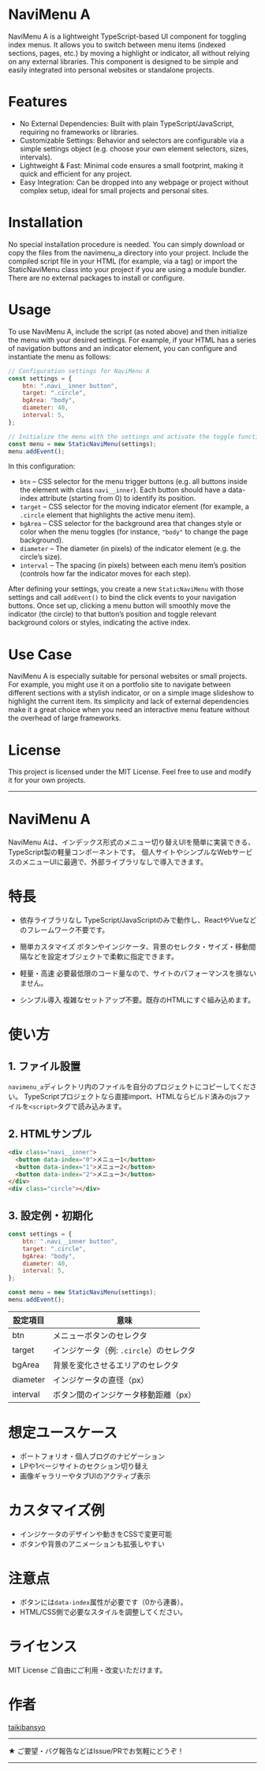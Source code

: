 # NaviMenu A
NaviMenu A is a lightweight TypeScript-based UI component for toggling index menus. It allows you to switch between menu items (indexed sections, pages, etc.) by moving a highlight or indicator, all without relying on any external libraries. This component is designed to be simple and easily integrated into personal websites or standalone projects.

# Features
- No External Dependencies: Built with plain TypeScript/JavaScript, requiring no frameworks or libraries.
- Customizable Settings: Behavior and selectors are configurable via a simple settings object (e.g. choose your own element selectors, sizes, intervals).
- Lightweight & Fast: Minimal code ensures a small footprint, making it quick and efficient for any project.
- Easy Integration: Can be dropped into any webpage or project without complex setup, ideal for small projects and personal sites.

# Installation
No special installation procedure is needed. You can simply download or copy the files from the navimenu_a directory into your project. Include the compiled script file in your HTML (for example, via a <script type="module" src="staticNaviMenu.js"></script> tag) or import the StaticNaviMenu class into your project if you are using a module bundler. There are no external packages to install or configure.

# Usage
To use NaviMenu A, include the script (as noted above) and then initialize the menu with your desired settings. For example, if your HTML has a series of navigation buttons and an indicator element, you can configure and instantiate the menu as follows:

``` javascript
// Configuration settings for NaviMenu A
const settings = {
    btn: ".navi__inner button",
    target: ".circle",
    bgArea: "body",
    diameter: 40,
    interval: 5,
};

// Initialize the menu with the settings and activate the toggle functionality
const menu = new StaticNaviMenu(settings);
menu.addEvent();
```

In this configuration:
- `btn` – CSS selector for the menu trigger buttons (e.g. all buttons inside the element with class `navi__inner`). Each button should have a data-index attribute (starting from 0) to identify its position.
- `target` – CSS selector for the moving indicator element (for example, a `.circle` element that highlights the active menu item).
- `bgArea` – CSS selector for the background area that changes style or color when the menu toggles (for instance, `"body"` to change the page background).
- `diameter` – The diameter (in pixels) of the indicator element (e.g. the circle’s size).
- `interval` – The spacing (in pixels) between each menu item’s position (controls how far the indicator moves for each step).

After defining your settings, you create a new `StaticNaviMenu` with those settings and call `addEvent()` to bind the click events to your navigation buttons. Once set up, clicking a menu button will smoothly move the indicator (the circle) to that button’s position and toggle relevant background colors or styles, indicating the active index.

# Use Case
NaviMenu A is especially suitable for personal websites or small projects. For example, you might use it on a portfolio site to navigate between different sections with a stylish indicator, or on a simple image slideshow to highlight the current item. Its simplicity and lack of external dependencies make it a great choice when you need an interactive menu feature without the overhead of large frameworks.

# License
This project is licensed under the MIT License. Feel free to use and modify it for your own projects.

---

# NaviMenu A
NaviMenu Aは、インデックス形式のメニュー切り替えUIを簡単に実装できる、TypeScript製の軽量コンポーネントです。
個人サイトやシンプルなWebサービスのメニューUIに最適で、外部ライブラリなしで導入できます。

# 特長
- 依存ライブラリなし
TypeScript/JavaScriptのみで動作し、ReactやVueなどのフレームワーク不要です。

- 簡単カスタマイズ
ボタンやインジケータ、背景のセレクタ・サイズ・移動間隔などを設定オブジェクトで柔軟に指定できます。

- 軽量・高速
必要最低限のコード量なので、サイトのパフォーマンスを損ないません。

- シンプル導入
複雑なセットアップ不要。既存のHTMLにすぐ組み込めます。

# 使い方
## 1. ファイル設置
`navimenu_a`ディレクトリ内のファイルを自分のプロジェクトにコピーしてください。
TypeScriptプロジェクトなら直接import、HTMLならビルド済みのjsファイルを`<script>`タグで読み込みます。

## 2. HTMLサンプル
``` HTML
<div class="navi__inner">
  <button data-index="0">メニュー1</button>
  <button data-index="1">メニュー2</button>
  <button data-index="2">メニュー3</button>
</div>
<div class="circle"></div>
```

## 3. 設定例・初期化
``` javascript
const settings = {
    btn: ".navi__inner button",
    target: ".circle",
    bgArea: "body",
    diameter: 40,
    interval: 5,
};

const menu = new StaticNaviMenu(settings);
menu.addEvent();
```

| 設定項目     | 意味                        |
| -------- | ------------------------- |
| btn      | メニューボタンのセレクタ              |
| target   | インジケータ（例: `.circle`）のセレクタ |
| bgArea   | 背景を変化させるエリアのセレクタ          |
| diameter | インジケータの直径（px）             |
| interval | ボタン間のインジケータ移動距離（px）       |

# 想定ユースケース
- ポートフォリオ・個人ブログのナビゲーション
- LPや1ページサイトのセクション切り替え
- 画像ギャラリーやタブUIのアクティブ表示

# カスタマイズ例
- インジケータのデザインや動きをCSSで変更可能
- ボタンや背景のアニメーションも拡張しやすい

# 注意点
- ボタンには`data-index`属性が必要です（0から連番）。
- HTML/CSS側で必要なスタイルを調整してください。

# ライセンス
MIT License
ご自由にご利用・改変いただけます。

# 作者
[taikibansyo](https://github.com/taikibansyo)

---

★ ご要望・バグ報告などはIssue/PRでお気軽にどうぞ！

---
